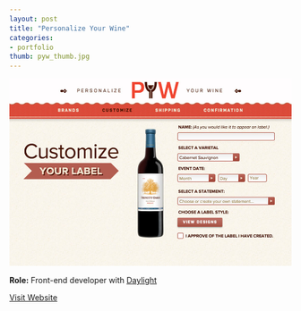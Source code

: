 ```yaml
---
layout: post
title: "Personalize Your Wine"
categories:
- portfolio
thumb: pyw_thumb.jpg
---
```


<img src="/assets/images/portfolio/pyw_main.jpg" alt="Personalize Your Wine">

**Role:** Front-end developer with [Daylight](http://thedaylightstudio.com)

[Visit Website](http://personalizeyourwine.com/)
